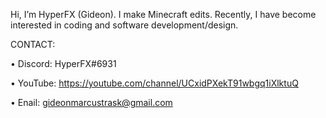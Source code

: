Hi, I’m HyperFX (Gideon). I make Minecraft edits. Recently, I have become interested in coding and software development/design. 

CONTACT:

• Discord: HyperFX#6931

• YouTube: https://youtube.com/channel/UCxidPXekT91wbgq1iXlktuQ

• Enail: gideonmarcustrask@gmail.com
